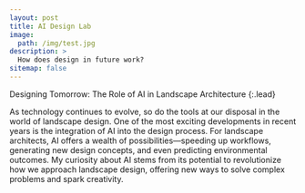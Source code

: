 ```yaml
---
layout: post
title: AI Design Lab
image: 
  path: /img/test.jpg
description: >
  How does design in future work?
sitemap: false
---
```


Designing Tomorrow: The Role of AI in Landscape Architecture
{:.lead}

As technology continues to evolve, so do the tools at our disposal in the world of landscape design. One of the most exciting developments in recent years is the integration of AI into the design process. For landscape architects, AI offers a wealth of possibilities—speeding up workflows, generating new design concepts, and even predicting environmental outcomes. My curiosity about AI stems from its potential to revolutionize how we approach landscape design, offering new ways to solve complex problems and spark creativity.

